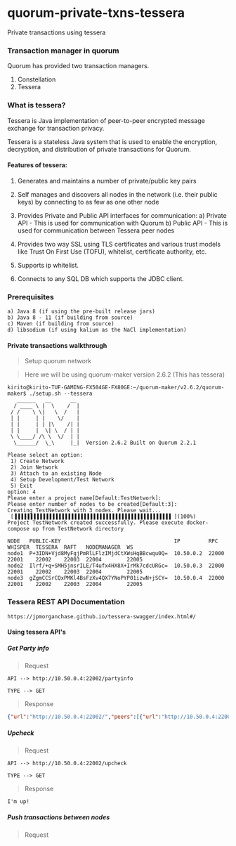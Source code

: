 # quorum-private-txns-tessera
Private transactions using tessera


### Transaction manager in quorum

Quorum has provided two transaction managers.

1) Constellation
2) Tessera

### What is tessera?

Tessera is Java implementation of peer-to-peer encrypted message exchange for transaction privacy.

Tessera is a stateless Java system that is used to enable the encryption, decryption, and distribution of private transactions for Quorum.

#### Features of tessera:

1) Generates and maintains a number of private/public key pairs

2) Self manages and discovers all nodes in the network (i.e. their public keys) by connecting to as few as one other node

3) Provides Private and Public API interfaces for communication:
    a) Private API - This is used for communication with Quorum
    b) Public API - This is used for communication between Tessera peer nodes

4) Provides two way SSL using TLS certificates and various trust models like Trust On First Use (TOFU), whitelist, certificate authority, etc.

5) Supports ip whitelist.

6) Connects to any SQL DB which supports the JDBC client.



### Prerequisites


    a) Java 8 (if using the pre-built release jars)
    b) Java 8 - 11 (if building from source)
    c) Maven (if building from source)
    d) libsodium (if using kalium as the NaCl implementation)



#### Private transactions walkthrough

> Setup quorum network

> Here we will be using quorum-maker version 2.6.2 (This has tessera)

```
kirito@kirito-TUF-GAMING-FX504GE-FX80GE:~/quorum-maker/v2.6.2/quorum-maker$ ./setup.sh --tessera
   ______   __      __
  / ____ \ |  \    /  |  
 / /    \ \|   \  /   |  
 | |     | |    \/    |  
 | |     | | |\    /| |  
 | |     |  \| \  / | |  
 \ \____/ /\ \  \/  | |  
  \______/  \_\     |_|  Version 2.6.2 Built on Quorum 2.2.1

Please select an option: 
 1) Create Network 
 2) Join Network 
 3) Attach to an existing Node 
 4) Setup Development/Test Network 
 5) Exit
option: 4
Please enter a project name[Default:TestNetwork]:
Please enter number of nodes to be created[Default:3]:
Creating TestNetwork with 3 nodes. Please wait... 
 [▐▐▐▐▐▐▐▐▐▐▐▐▐▐▐▐▐▐▐▐▐▐▐▐▐▐▐▐▐▐▐▐▐▐▐▐▐▐▐▐▐▐▐▐▐▐▐▐▐▐ ](100%)
Project TestNetwork created successfully. Please execute docker-compose up from TestNetwork directory

NODE   PUBLIC-KEY                                    IP         RPC    WHISPER  TESSERA  RAFT   NODEMANAGER  WS
node1  P+3IDN+Vjd8MyFgjPmRlLFlzIMjdCtXWsHqBBcwqu0Q=  10.50.0.2  22000  22001    22002    22003  22004        22005
node2  Ilrf/+q+SMH5jnsrILE/T4ufx4HX8X+IrMk7cdcURGc=  10.50.0.3  22000  22001    22002    22003  22004        22005
node3  gZgmCCSrCQxPMKl4BsFzXv4QX7YNoPYP01izwN+jSCY=  10.50.0.4  22000  22001    22002    22003  22004        22005

```


### Tessera REST API Documentation

```
https://jpmorganchase.github.io/tessera-swagger/index.html#/
```

#### Using tessera API's

##### Get Party info

> Request

```
API --> http://10.50.0.4:22002/partyinfo

TYPE --> GET
```

> Response

```json
{"url":"http://10.50.0.4:22002/","peers":[{"url":"http://10.50.0.4:22002/","lastContact":"2019-09-03T09:51:00.880Z"},{"url":"http://10.50.0.2:22002/","lastContact":"2019-09-03T10:02:10.674Z"},{"url":"http://10.50.0.3:22002/","lastContact":"2019-09-03T10:02:10.040Z"}],"keys":[{"key":"gZgmCCSrCQxPMKl4BsFzXv4QX7YNoPYP01izwN+jSCY=","url":"http://10.50.0.4:22002/"},{"key":"P+3IDN+Vjd8MyFgjPmRlLFlzIMjdCtXWsHqBBcwqu0Q=","url":"http://10.50.0.2:22002/"},{"key":"Ilrf/+q+SMH5jnsrILE/T4ufx4HX8X+IrMk7cdcURGc=","url":"http://10.50.0.3:22002/"}]}

```


##### Upcheck
> Request

```
API --> http://10.50.0.4:22002/upcheck

TYPE --> GET
```

> Response

```
I'm up!

```

#####  Push transactions between nodes

> Request

```

```



